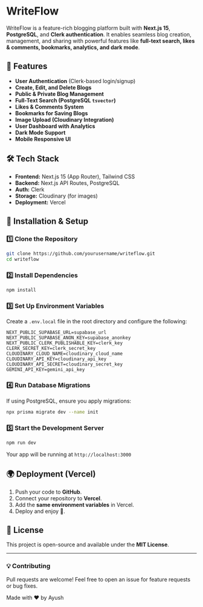 # WriteFlow

WriteFlow is a feature-rich blogging platform built with **Next.js 15**, **PostgreSQL**, and **Clerk authentication**. It enables seamless blog creation, management, and sharing with powerful features like **full-text search, likes & comments, bookmarks, analytics, and dark mode**.

## 🚀 Features
- **User Authentication** (Clerk-based login/signup)
- **Create, Edit, and Delete Blogs**
- **Public & Private Blog Management**
- **Full-Text Search (PostgreSQL `tsvector`)**
- **Likes & Comments System**
- **Bookmarks for Saving Blogs**
- **Image Upload (Cloudinary Integration)**
- **User Dashboard with Analytics**
- **Dark Mode Support**
- **Mobile Responsive UI**

## 🛠️ Tech Stack
- **Frontend:** Next.js 15 (App Router), Tailwind CSS
- **Backend:** Next.js API Routes, PostgreSQL
- **Auth:** Clerk
- **Storage:** Cloudinary (for images)
- **Deployment:** Vercel

## 📂 Installation & Setup

### 1️⃣ Clone the Repository
```bash
git clone https://github.com/yourusername/writeflow.git
cd writeflow
```

### 2️⃣ Install Dependencies
```bash
npm install
```

### 3️⃣ Set Up Environment Variables
Create a `.env.local` file in the root directory and configure the following:
```env
NEXT_PUBLIC_SUPABASE_URL=supabase_url
NEXT_PUBLIC_SUPABASE_ANON_KEY=supabase_anonkey
NEXT_PUBLIC_CLERK_PUBLISHABLE_KEY=clerk_key
CLERK_SECRET_KEY=clerk_secret_key
CLOUDINARY_CLOUD_NAME=cloudinary_cloud_name
CLOUDINARY_API_KEY=cloudinary_api_key
CLOUDINARY_API_SECRET=cloudinary_secret_key
GEMINI_API_KEY=gemini_api_key
```

### 4️⃣ Run Database Migrations
If using PostgreSQL, ensure you apply migrations:
```bash
npx prisma migrate dev --name init
```

### 5️⃣ Start the Development Server
```bash
npm run dev
```
Your app will be running at `http://localhost:3000`

## 🌍 Deployment (Vercel)
1. Push your code to **GitHub**.
2. Connect your repository to **Vercel**.
3. Add the **same environment variables** in Vercel.
4. Deploy and enjoy 🚀.

## 📜 License
This project is open-source and available under the **MIT License**.

---
### 💡 Contributing
Pull requests are welcome! Feel free to open an issue for feature requests or bug fixes.

Made with ❤️ by Ayush
